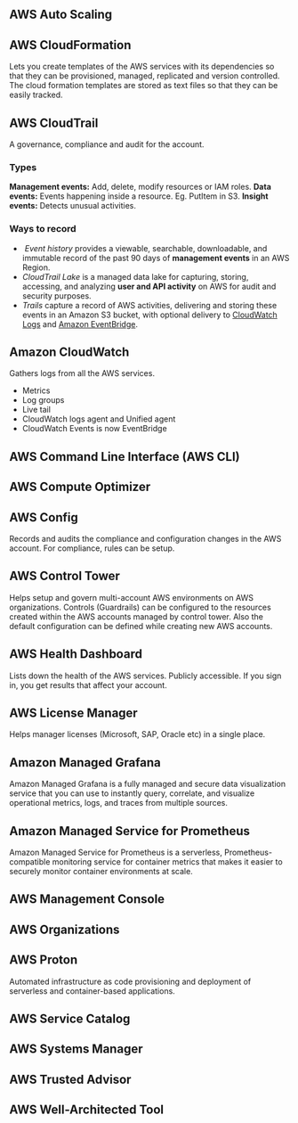 ## AWS Auto Scaling

## AWS CloudFormation
Lets you create templates of the AWS services with its dependencies so that they can be provisioned, managed, replicated and version controlled. The cloud formation templates are stored as text files so that they can be easily tracked.
## AWS CloudTrail
A governance, compliance and audit for the account.
### Types
**Management events:** Add, delete, modify resources or IAM roles.
**Data events:** Events happening inside a resource. Eg. PutItem in S3.
**Insight events:** Detects unusual activities.
### Ways to record
-  *Event history* provides a viewable, searchable, downloadable, and immutable record of the past 90 days of **management events** in an AWS Region.
- *CloudTrail Lake* is a managed data lake for capturing, storing, accessing, and analyzing **user and API activity** on AWS for audit and security purposes.
- _Trails_ capture a record of AWS activities, delivering and storing these events in an Amazon S3 bucket, with optional delivery to [CloudWatch Logs](https://docs.aws.amazon.com/awscloudtrail/latest/userguide/send-cloudtrail-events-to-cloudwatch-logs.html) and [Amazon EventBridge](https://docs.aws.amazon.com/awscloudtrail/latest/userguide/cloudtrail-aws-service-specific-topics.html#cloudtrail-aws-service-specific-topics-eventbridge).
## Amazon CloudWatch
Gathers logs from all the AWS services.
- Metrics
- Log groups
- Live tail
- CloudWatch logs agent and Unified agent
- CloudWatch Events is now EventBridge
## AWS Command Line Interface (AWS CLI)

## AWS Compute Optimizer

## AWS Config
Records and audits the compliance and configuration changes in the AWS account. For compliance, rules can be setup.
## AWS Control Tower
Helps setup and govern multi-account AWS environments on AWS organizations. Controls (Guardrails) can be configured to the resources created within the AWS accounts managed by control tower. Also the default configuration can be defined while creating new AWS accounts.
## AWS Health Dashboard
Lists down the health of the AWS services. Publicly accessible. If you sign in, you get results that affect your account.
## AWS License Manager
Helps manager licenses (Microsoft, SAP, Oracle etc) in a single place.
## Amazon Managed Grafana
Amazon Managed Grafana is a fully managed and secure data visualization service that you can use to instantly query, correlate, and visualize operational metrics, logs, and traces from multiple sources.
## Amazon Managed Service for Prometheus
Amazon Managed Service for Prometheus is a serverless, Prometheus-compatible monitoring service for container metrics that makes it easier to securely monitor container environments at scale.
## AWS Management Console

## AWS Organizations

## AWS Proton
Automated infrastructure as code provisioning and deployment of serverless and container-based applications.
## AWS Service Catalog

## AWS Systems Manager

## AWS Trusted Advisor

## AWS Well-Architected Tool